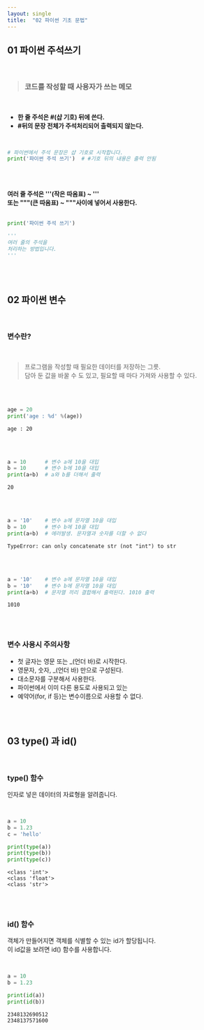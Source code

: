 ```yaml
---
layout: single
title:  "02 파이썬 기초 문법"
---
```


## **01 파이썬 주석쓰기**  

<br/>

>### **코드를 작성할 때 사용자가 쓰는 메모**  
<br/>

- **한 줄 주석은 #(샵 기호) 뒤에 쓴다.**    
- **#뒤의 문장 전체가 주석처리되어 출력되지 않는다.**  
<br/>


```python
# 파이썬에서 주석 문장은 샵 기호로 시작합니다.
print('파이썬 주석 쓰기')  # #기호 뒤의 내용은 출력 안됨
```  

<br/><br/>


**여러 줄 주석은 '''(작은 따옴표) ~ '''**  
**또는 """(큰 따옴표) ~ """사이에 넣어서 사용한다.**  
<br/>

```python
print('파이썬 주석 쓰기')

'''
여러 줄의 주석을
처리하는 방법입니다.
'''

```

<br/><br/>



## **02 파이썬 변수**  

<br/>

### **변수란?**   

<br/>

>프로그램을 작성할 때 필요한 데이터를 저장하는 그릇.  
담아 둔 값을 바꿀 수 도 있고, 필요할 때 마다 가져와 사용할 수 있다.  

<br/><br/>


```python
age = 20
print('age : %d' %(age))
```  

```
age : 20
```   
<br/><br/>


```python
a = 10      # 변수 a에 10을 대입
b = 10      # 변수 b에 10을 대입
print(a+b)  # a와 b를 더해서 출력
```  

```
20
``` 
<br/><br/>


```python
a = '10'    # 변수 a에 문자열 10을 대입
b = 10      # 변수 b에 10을 대입
print(a+b)  # 에러발생. 문자열과 숫자를 더할 수 없다
```  

```
TypeError: can only concatenate str (not "int") to str
``` 
<br/><br/>


```python
a = '10'    # 변수 a에 문자열 10을 대입
b = '10'    # 변수 b에 문자열 10을 대입
print(a+b)  # 문자열 끼리 결합해서 출력된다. 1010 출력
```  

```
1010
```   

<br/><br/>


### **변수 사용시 주의사항**  

- 첫 글자는 영문 또는 _(언더 바)로 시작한다.
- 영문자, 숫자, _(언더 바) 만으로 구성된다.
- 대소문자를 구분해서 사용한다.
- 파이썬에서 이미 다른 용도로 사용되고 있는
- 예약어(for, if 등)는 변수이름으로 사용할 수 없다.   

<br/><br/>

## **03 type() 과 id()**

<br/>


### **type() 함수**  
인자로 넣은 데이터의 자료형을 알려줍니다.  

<br/>


```python
a = 10
b = 1.23
c = 'hello'

print(type(a))
print(type(b))
print(type(c))
```  

```
<class 'int'>
<class 'float'>
<class 'str'>
``` 


<br/><br/>

### **id() 함수**  
객체가 만들어지면 객체를 식별할 수 있는 id가 할당됩니다.  
이 id값을 보려면 id() 함수를 사용합니다.  

</br>


```python
a = 10
b = 1.23

print(id(a))
print(id(b))
```  

```
2348132690512
2348137571600
``` 

